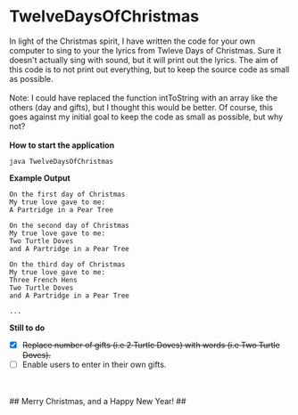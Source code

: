 # TwelveDaysOfChristmas
In light of the Christmas spirit, I have written the code for your own computer to sing to your the lyrics from Twleve Days of Christmas. Sure it doesn't actually sing with sound, but it will print out the lyrics. The aim of this code is to not print out everything, but to keep the source code as small as possible.
<br />
<br />
Note: I could have replaced the function intToString with an array like the others (day and gifts), but I thought this would be better. Of course, this goes against my initial goal to keep the code as small as possible, but why not?
<br />
<br />
**How to start the application**<br />
```
java TwelveDaysOfChristmas
```
**Example Output**<br />
```
On the first day of Christmas
My true love gave to me:
A Partridge in a Pear Tree

On the second day of Christmas
My true love gave to me:
Two Turtle Doves
and A Partridge in a Pear Tree

On the third day of Christmas
My true love gave to me:
Three French Hens
Two Turtle Doves
and A Partridge in a Pear Tree

...
```

**Still to do**
- [X] ~~Replace number of gifts (i.e 2 Turtle Doves) with words (i.e Two Turtle Doves).~~
- [ ] Enable users to enter in their own gifts.

<br />
<br />
## Merry Christmas, and a Happy New Year! ##
